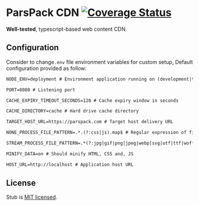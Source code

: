 # ParsPack CDN [![Coverage Status](https://coveralls.io/repos/github/tajpouria/JWT-Memory-Authentication/badge.svg?branch=master)](https://coveralls.io/github/tajpouria/JWT-Memory-Authentication?branch=master)

**Well-tested**, typescript-based web content CDN.

## Configuration

Consider to change`.env` file environment variables for custom setup, Default configuration provided as follow:

```txt
NODE_ENV=deployment # Environment application running on (development|test|deployment)

PORT=8080 # Listening port

CACHE_EXPIRY_TIMEOUT_SECONDS=120 # Cache expiry window in seconds

CACHE_DIRECTORY=cache # Hard drive cache directory

TARGET_HOST_URL=https://parspack.com # Target host delivery URL

NONE_PROCESS_FILE_PATTERN=.*.(?:css|js).map$ # Regular expression of file name(s) that should not fetched from target

STREAM_PROCESS_FILE_PATTERN=.*(?:jpg|gif|png|jpeg|webp|svg|otf|ttf|woff|woff2|eot|json|php) # Regular expression of file name(s) That should handled as stream and do not need process

MINIFY_DATA=on # Should minify HTML, CSS and, JS

HOST_URL=http://localhost # Application host URL
```

## License

Stub is [MIT licensed](LICENSE).

